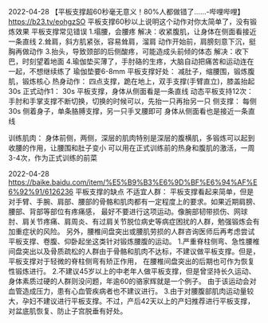 

2022-04-28
【平板支撑超60秒毫无意义！80%人都做错了……-哔哩哔哩】 https://b23.tv/eohgzSO
平板支撑60秒以上说明这个动作对你太简单了，没有锻炼效果
平板支撑常见错误
1.塌腰，会腰疼
  解决：收紧腹肌，让身体在侧面看接近一条直线
2.耸肩，斜方肌紧张，容易耸肩，溜肩
  动作开始前，肩膀刻意下沉，挺胸再做动作
3.抬头，导致颈部的后侧酸疼，可能造成头前倾的体态
  解决：收下巴，时刻望着地面
4.瑜伽垫买薄了，手肘硌的生疼，大脑自动把痛苦和运动连在一起，不想继续练了
  瑜伽垫要6-8mm
平板支撑好处：
减肚子，缩腰围，锻炼腹肌，锻炼核心
热身动作：
  四点支撑，跪在地上，双手支撑(手臂直立)，膝盖抬起30s
正式动作1： 30s
  平板支撑，身体从侧面看是一条直线
动态平板支持12次：
  手肘和手掌支撑不断切换，切换的时候可以，先抬一只再抬另一只
侧支撑： 每侧30s
  侧着身子，单条胳膊支撑，另一只手叉腰即可     身体从侧面看也是接近一条直线

训练肌肉：
身体前侧，两侧，深层的肌肉特别是深层的腹横肌，多锻炼可以起到收腰的作用，让腰围和肚子变小
可以用在正式训练前的热身和腹肌的激活，一周3-4次，作为正式训练的前菜



2022-04-28
https://baike.baidu.com/item/%E5%B9%B3%E6%9D%BF%E6%94%AF%E6%92%91/6126236
平板支撑的缺点
不适宜人群：
平板支撑看起来简单，但是对手臂、手腕、肩部、腰部的骨骼和肌肉都有一定程度上的要求。如果近期肩膀、腰部、背部等部位有疼痛感，
  最好不要进行这项运动。像腕部韧带损伤、网球肘、肩关节疼痛、肩周炎、有过肩关节脱位病史等病症困扰的人群，勉强锻炼会有加重症状的风险。
  另外，腰椎间盘突出或腰肌劳损的人群咨询医师后再考虑尝试平板支撑、卷腹、仰卧起坐这类针对锻炼腰腹的运动。
1.严重脊柱侧弯、急性腰椎间盘突出以及骨质疏松的人群由于骨骼和肌肉不达标，不建议做平板支撑。但是，平板支撑对于轻微的脊柱侧弯有矫正作用，
  在腰椎间盘突出的后期也可作为恢复性锻炼进行。
2.不建议45岁以上的中老年人做平板支撑，但是曾坚持长久运动、身体素质过硬的人群则没问题，年逾60的骆家辉就是一个例子。
  由于该运动会对血管造成压力，患有心血管疾病者也不建议进行。
3.由于对腰腹部肌肉运动量较大，孕妇不建议进行平板支撑。不过，产后42天以上的产妇推荐进行平板支撑，对盆底肌恢复、防止子宫脱垂有好处。